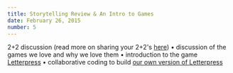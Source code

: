 ```yaml
---
title: Storytelling Review & An Intro to Games
date: February 26, 2015
number: 5
---
```


2+2 discussion (read more on sharing your 2+2's [here](http://dgmde15.github.io/sessions/2/#/3)) • discussion of the games we love and why we love them • introduction to the game [Letterpress](https://itunes.apple.com/us/app/letterpress-word-game/id526619424?mt=8) • collaborative coding to build [our own version of Letterpress]() 

<!-- ### For next week

1. -->